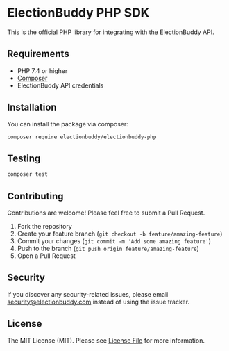 # ElectionBuddy PHP SDK

This is the official PHP library for integrating with the ElectionBuddy API.

## Requirements

- PHP 7.4 or higher
- [Composer](https://getcomposer.org/)
- ElectionBuddy API credentials

## Installation

You can install the package via composer:

```bash
composer require electionbuddy/electionbuddy-php
```
## Testing

```bash
composer test
```

## Contributing

Contributions are welcome! Please feel free to submit a Pull Request.

1. Fork the repository
2. Create your feature branch (`git checkout -b feature/amazing-feature`)
3. Commit your changes (`git commit -m 'Add some amazing feature'`)
4. Push to the branch (`git push origin feature/amazing-feature`)
5. Open a Pull Request

## Security

If you discover any security-related issues, please email security@electionbuddy.com instead of using the issue tracker.

## License

The MIT License (MIT). Please see [License File](LICENSE.md) for more information.

